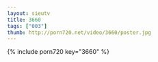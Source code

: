 ```yaml
--- 
layout: sieutv
title: 3660
tags: ["003"]
thumb: http://porn720.net/video/3660/poster.jpg
---
```

{% include porn720 key="3660" %} 
